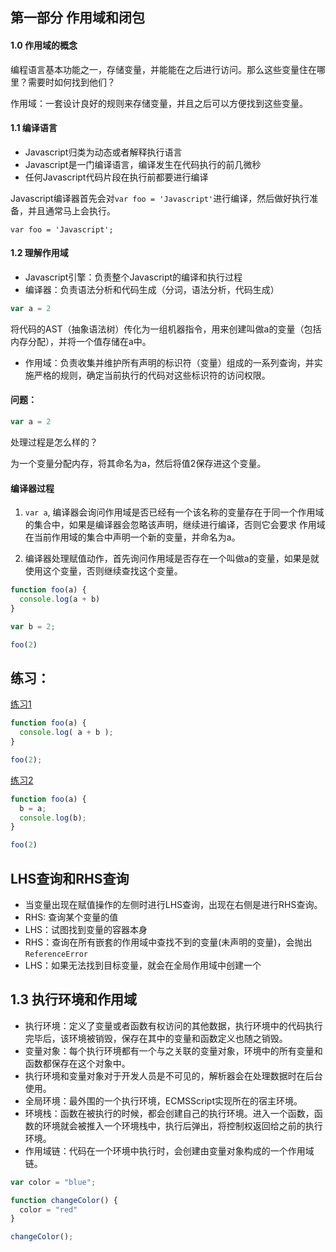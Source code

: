 第一部分 作用域和闭包
---
#### 1.0 作用域的概念
编程语言基本功能之一，存储变量，并能能在之后进行访问。那么这些变量住在哪里？需要时如何找到他们？

作用域：一套设计良好的规则来存储变量，并且之后可以方便找到这些变量。

#### 1.1 编译语言
* Javascript归类为动态或者解释执行语言
* Javascript是一门编译语言，编译发生在代码执行的前几微秒
* 任何Javascript代码片段在执行前都要进行编译

Javascript编译器首先会对`var foo = 'Javascript'`进行编译，然后做好执行准备，并且通常马上会执行。
```
var foo = 'Javascript';
```

#### 1.2 理解作用域
* Javascript引擎：负责整个Javascript的编译和执行过程
* 编译器：负责语法分析和代码生成（分词，语法分析，代码生成）
```javascript
var a = 2
```
将代码的AST（抽象语法树）传化为一组机器指令，用来创建叫做a的变量（包括内存分配），并将一个值存储在a中。
* 作用域：负责收集并维护所有声明的标识符（变量）组成的一系列查询，并实施严格的规则，确定当前执行的代码对这些标识符的访问权限。

#### 问题：
```javascript
var a = 2
```
处理过程是怎么样的？

> 
为一个变量分配内存，将其命名为a，然后将值2保存进这个变量。

#### 编译器过程
1. `var a`, 编译器会询问作用域是否已经有一个该名称的变量存在于同一个作用域的集合中，如果是编译器会忽略该声明，继续进行编译，否则它会要求
作用域在当前作用域的集合中声明一个新的变量，并命名为a。

2. 编译器处理赋值动作，首先询问作用域是否存在一个叫做a的变量，如果是就使用这个变量，否则继续查找这个变量。

```javascript
function foo(a) {
  console.log(a + b)
}

var b = 2;

foo(2)
```


## 练习：
[练习1](https://jsfiddle.net/ianjiang/8fxjz69g/2/)
```javascript
function foo(a) {
  console.log( a + b );
}

foo(2);
```
[练习2](https://jsfiddle.net/ianjiang/8fxjz69g/3/)

```javascript
function foo(a) {
  b = a;
  console.log(b);
}

foo(2)
```

## LHS查询和RHS查询
* 当变量出现在赋值操作的左侧时进行LHS查询，出现在右侧是进行RHS查询。
* RHS: 查询某个变量的值
* LHS：试图找到变量的容器本身
* RHS：查询在所有嵌套的作用域中查找不到的变量(未声明的变量)，会抛出`ReferenceError`
* LHS：如果无法找到目标变量，就会在全局作用域中创建一个

## 1.3 执行环境和作用域
* 执行环境：定义了变量或者函数有权访问的其他数据，执行环境中的代码执行完毕后，该环境被销毁，保存在其中的变量和函数定义也随之销毁。
* 变量对象：每个执行环境都有一个与之关联的变量对象，环境中的所有变量和函数都保存在这个对象中。
* 执行环境和变量对象对于开发人员是不可见的，解析器会在处理数据时在后台使用。
* 全局环境：最外围的一个执行环境，ECMSScript实现所在的宿主环境。
* 环境栈：函数在被执行的时候，都会创建自己的执行环境。进入一个函数，函数的环境就会被推入一个环境栈中，执行后弹出，将控制权返回给之前的执行环境。
* 作用域链：代码在一个环境中执行时，会创建由变量对象构成的一个作用域链。

```javascript
var color = "blue";

function changeColor() {
  color = "red"
}

changeColor();
```
